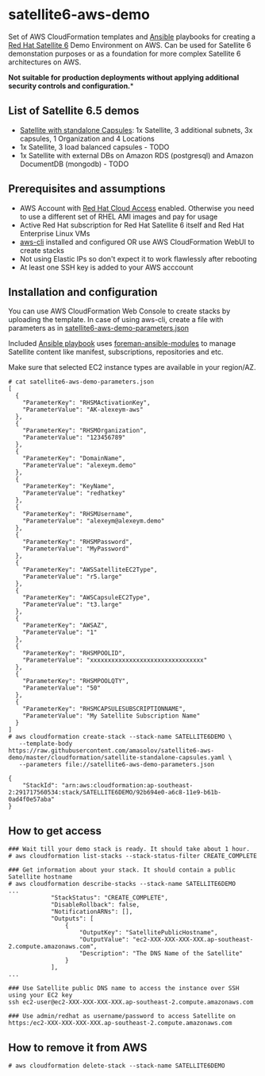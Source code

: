 # satellite6-aws-demo
Set of AWS CloudFormation templates and [Ansible](https://www.redhat.com/en/technologies/management/ansible) playbooks for creating a [Red Hat Satellite 6](https://www.redhat.com/en/technologies/management/satellite) Demo Environment on AWS. Can be used for Satellite 6 demonstation purposes or as a foundation for more complex Satellite 6 architectures on AWS. 

**Not suitable for production deployments without applying additional security controls and configuration.***

## List of Satellite 6.5 demos
 - [Satellite with standalone Capsules](https://github.com/amasolov/satellite6-aws-demo/blob/master/cloudformation/satellite-standalone-capsules.yaml): 1x Satellite, 3 additional subnets, 3x capsules, 1 Organization and 4 Locations
 - 1x Satellite, 3 load balanced capsules - TODO
 - 1x Satellite with external DBs on Amazon RDS (postgresql) and Amazon DocumentDB (mongodb) - TODO
## Prerequisites and assumptions
 - AWS Account with [Red Hat Cloud Access](https://access.redhat.com/public-cloud) enabled. Otherwise you need to use a different set of RHEL AMI images and pay for usage
 - Active Red Hat subscription for Red Hat Satellite 6 itself and Red Hat Enterprise Linux VMs
 - [aws-cli](https://github.com/aws/aws-cli) installed and configured OR use AWS CloudFormation WebUI to create stacks
 - Not using Elastic IPs so don't expect it to work flawlessly after rebooting
 - At least one SSH key is added to your AWS acccount
## Installation and configuration

You can use AWS CloudFormation Web Console to create stacks by uploading the template. In case of using aws-cli, create a file with parameters as in [satellite6-aws-demo-parameters.json](https://github.com/amasolov/satellite6-aws-demo/blob/master/cloudformation/satellite6-aws-demo-parameters.json)

Included [Ansible playbook](https://github.com/amasolov/satellite6-aws-demo/blob/master/playbooks/satellite6-aws-demo.yml) uses [foreman-ansible-modules](https://github.com/theforeman/foreman-ansible-modules) to manage Satellite content like manifest, subscriptions, repositories and etc. 

Make sure that selected EC2 instance types are available in your region/AZ.
```
# cat satellite6-aws-demo-parameters.json
[
  {
    "ParameterKey": "RHSMActivationKey",
    "ParameterValue": "AK-alexeym-aws"
  }, 
  {
    "ParameterKey": "RHSMOrganization",
    "ParameterValue": "123456789"
  }, 
  {
    "ParameterKey": "DomainName",
    "ParameterValue": "alexeym.demo"
  },
  {
    "ParameterKey": "KeyName",
    "ParameterValue": "redhatkey"
  },
  {
    "ParameterKey": "RHSMUsername",
    "ParameterValue": "alexeym@alexeym.demo"
  },
  {
    "ParameterKey": "RHSMPassword",
    "ParameterValue": "MyPassword"
  },
  {
    "ParameterKey": "AWSSatelliteEC2Type",
    "ParameterValue": "r5.large"
  },
  {
    "ParameterKey": "AWSCapsuleEC2Type",
    "ParameterValue": "t3.large"
  },
  {
    "ParameterKey": "AWSAZ",
    "ParameterValue": "1"
  },
  {
    "ParameterKey": "RHSMPOOLID",
    "ParameterValue": "xxxxxxxxxxxxxxxxxxxxxxxxxxxxxxxx"
  },
  {
    "ParameterKey": "RHSMPOOLQTY",
    "ParameterValue": "50"
  },
  {
    "ParameterKey": "RHSMCAPSULESUBSCRIPTIONNAME",
    "ParameterValue": "My Satellite Subscription Name"
  }
]
# aws cloudformation create-stack --stack-name SATELLITE6DEMO \
   --template-body https://raw.githubusercontent.com/amasolov/satellite6-aws-demo/master/cloudformation/satellite-standalone-capsules.yaml \
   --parameters file://satellite6-aws-demo-parameters.json

{
    "StackId": "arn:aws:cloudformation:ap-southeast-2:291717560534:stack/SATELLITE6DEMO/92b694e0-a6c8-11e9-b61b-0ad4f0e57aba"
}
```

## How to get access

```
### Wait till your demo stack is ready. It should take about 1 hour.
# aws cloudformation list-stacks --stack-status-filter CREATE_COMPLETE

### Get information about your stack. It should contain a public Satellite hostname
# aws cloudformation describe-stacks --stack-name SATELLITE6DEMO
...
            "StackStatus": "CREATE_COMPLETE",
            "DisableRollback": false,
            "NotificationARNs": [],
            "Outputs": [
                {
                    "OutputKey": "SatellitePublicHostname",
                    "OutputValue": "ec2-XXX-XXX-XXX-XXX.ap-southeast-2.compute.amazonaws.com",
                    "Description": "The DNS Name of the Satellite"
                }
            ],
...

### Use Satellite public DNS name to access the instance over SSH using your EC2 key
ssh ec2-user@ec2-XXX-XXX-XXX-XXX.ap-southeast-2.compute.amazonaws.com

### Use admin/redhat as username/password to access Satellite on https:/ec2-XXX-XXX-XXX-XXX.ap-southeast-2.compute.amazonaws.com
```

## How to remove it from AWS
```
# aws cloudformation delete-stack --stack-name SATELLITE6DEMO
```